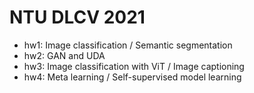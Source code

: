 # NTU DLCV 2021
- hw1: Image classification / Semantic segmentation
- hw2: GAN and UDA
- hw3: Image classification with ViT / Image captioning
- hw4: Meta learning / Self-supervised model learning 


